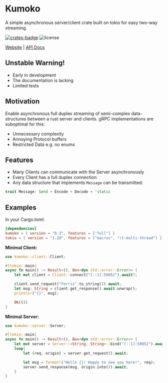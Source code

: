 # Kumoko

A simple asynchronous server/client crate built 
on tokio for easy two-way streaming.

[![crates-badge]][crates-url]
![license][mit-badge]

[crates-badge]: https://img.shields.io/crates/v/kumoko
[crates-url]: https://crates.io/crates/kumoko
[mit-badge]: https://img.shields.io/crates/l/kumoko

[Website](https://www.youtube.com/watch?v=dQw4w9WgXcQ) |
[API Docs](https://docs.rs/kumoko/)

## Unstable Warning!
* Early in development
* The documentation is lacking
* Limited tests

## Motivation
Enable asynchronous full duplex streaming of semi-complex data-structures
between a rust server and clients. gRPC implementations are suboptimal for this:

* Unnecessary complexity
* Annoying Protocol buffers
* Restricted Data e.g. no enums

## Features
* Many Clients can communicate with the Server asynchronously
* Every Client has a full duplex connection
* Any data structure that implements `Message` can be transmitted:
```rust
trait Message: Send + Encode + Decode + 'static
```

## Examples

In your Cargo.toml: 
```toml
[dependencies]
kumoko = { version = "0.3", features = ["full"] }
tokio = { version = "1.20", features = ["macros", "rt-multi-thread"] }
```

**Minimal Client:**
```rust
use kumoko::client::Client;

#[tokio::main]
async fn main() -> Result<(), Box<dyn std::error::Error>> {
    let mut client = Client::connect("[::1]:50052").await?;

    client.send_request("Ferris".to_string()).await;
    let msg: String = client.get_response().await.unwrap();
    println!("{}", msg);

    Ok(())
}
```

**Minimal Server:**
```rust
use kumoko::server::Server;

#[tokio::main]
async fn main() -> Result<(), Box<dyn std::error::Error>> {
    let mut server = Server::<String, String>::bind("[::1]:50052").await?;
    loop{
        let (req, origin) = server.get_request().await;

        let msg = format!("Hello {}! Happy to see you here!", req);
        server.send_response(msg, origin.into()).await;
    }
}
```
